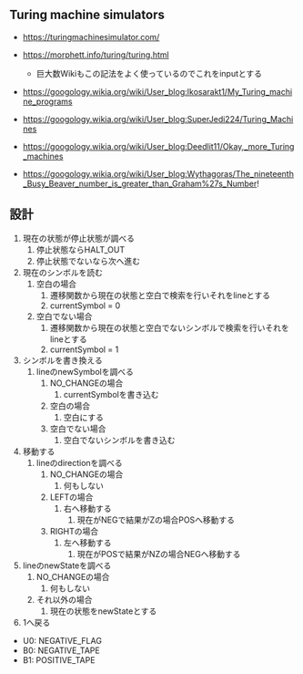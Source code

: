 ## Turing machine simulators

- https://turingmachinesimulator.com/
- https://morphett.info/turing/turing.html
  - 巨大数Wikiもこの記法をよく使っているのでこれをinputとする

- https://googology.wikia.org/wiki/User_blog:Ikosarakt1/My_Turing_machine_programs
- https://googology.wikia.org/wiki/User_blog:SuperJedi224/Turing_Machines
- https://googology.wikia.org/wiki/User_blog:Deedlit11/Okay,_more_Turing_machines
- https://googology.wikia.org/wiki/User_blog:Wythagoras/The_nineteenth_Busy_Beaver_number_is_greater_than_Graham%27s_Number!

## 設計

1. 現在の状態が停止状態が調べる
   1. 停止状態ならHALT_OUT
   2. 停止状態でないなら次へ進む
2. 現在のシンボルを読む
   1. 空白の場合
      1. 遷移関数から現在の状態と空白で検索を行いそれをlineとする
      2. currentSymbol = 0
   2. 空白でない場合
      1. 遷移関数から現在の状態と空白でないシンボルで検索を行いそれをlineとする
      2. currentSymbol = 1
3. シンボルを書き換える
   1. lineのnewSymbolを調べる
      1. NO_CHANGEの場合
         1. currentSymbolを書き込む
      2. 空白の場合
         1. 空白にする
      3. 空白でない場合
         1. 空白でないシンボルを書き込む
4. 移動する
   1. lineのdirectionを調べる
      1. NO_CHANGEの場合
         1. 何もしない
      2. LEFTの場合
         1. 右へ移動する
            1. 現在がNEGで結果がZの場合POSへ移動する
      3. RIGHTの場合
         1. 左へ移動する
            1. 現在がPOSで結果がNZの場合NEGへ移動する
5. lineのnewStateを調べる
   1. NO_CHANGEの場合
      1. 何もしない
   2. それ以外の場合
      1. 現在の状態をnewStateとする
6. 1へ戻る

- U0: NEGATIVE_FLAG
- B0: NEGATIVE_TAPE
- B1: POSITIVE_TAPE
